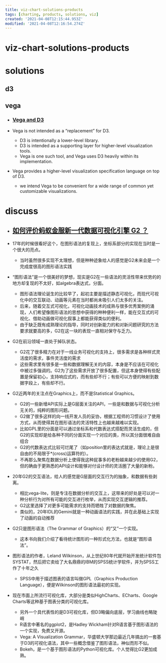 ```yaml
---
title: viz-chart-solutions-products
tags: [charting, products, solutions, viz]
created: '2021-04-08T12:15:44.953Z'
modified: '2021-04-08T12:16:54.274Z'
---
```


# viz-chart-solutions-products

# solutions

## d3

## vega

- ### [Vega and D3](https://vega.github.io/vega/about/vega-and-d3/)
- Vega is not intended as a “replacement” for D3. 
  - D3 is intentionally a lower-level library.
  - D3 is intended as a supporting layer for higher-level visualization tools. 
  - Vega is one such tool, and Vega uses D3 heavily within its implementation.

- Vega provides a higher-level visualization specification language on top of D3.
  - we intend Vega to be convenient for a wide range of common yet customizable visualizations. 

# discuss

- ## [如何评价蚂蚁金服新一代数据可视化引擎 G2 ？](https://www.zhihu.com/question/46474722/answers/updated)
- 17年的时候很看好这个，在图形语法的复现上，坐标系部分的实现在当时是一个很大的亮点。
  - 当时虽然很多实现不太理想，但是种种迹象给人的感觉是G2未来会是一个完成度很高的图形语法实践
- “图形语法”是一个很美好的梦想，现实是G2在一些语法的灵活性带来优势的的地方却复现的不太好，如algebra表达式，分面。
  - 图形语法理论诞生的比较早了，起初主要是描述静态可视化，而现代可视化中的交互联动、动画等元素在当时都尚未吸引人们太多的关注。
  - 后来，随着交互式可视化，可视化动画技术的成熟与很多优秀案例的涌现，人们希望像图形语法的思想中获得的种种便利一样，能在交互式的可视化、借助动画做可视化叙事上都能获得类似的便利。
  - 由于缺乏既有成熟理论的指导，同时对创新能力的和对新问题研究的方法要求就要高的多，G2在这一块的表现一直相对保守与乏力。
- G2在前沿领域一直处于掉队状态。
  - G2花了很多精力在对于一线业务可视化的支持上，很多需求是各种样式灵活度的需求，事件灵活度的需求
  - 这些需求里有很多是一些和数据理解无关的内容，本身是不应该在可视化中被过多强调的。G2为了这些需求开放了很多配置，但这本身使得有些配置是保留初心，支持响应式的，而有些却不行；有些可以方便的映射到数据字段上，有些却不行。
- G2近两年的关注点在Graphics上，而不是Statistical Graphics。
  - G2的一些新增API实际上是G层面关注的API，一些是和数据与可视化分析无关的，纯粹的图形问题。
  - G2做了很多这样的向一线开发人员的妥协，根据工程师的习惯设计了使用方式，从而使得其在图形语法的灵活特性上也越来越难以实现。
  - 比如GPL里的分面是可以通过坐标系和代数表达式搭配而灵活生成的，但G2的实现却是给各种不同的分面实现一个对应的类，所以其分面很难自由组合
  - G2的代数表达式比较可烂尾了（如position里的表达式就是，理论上是很自由的不局限于*(cross)运算符的）。
  - 不再那么聚焦在数据分析上使得我这种屁事多的老粉越来越少的使用G2，但的确由于更熟悉的API设计和能够对付设计师的灵活圈了大量的新粉。
- 20年G2的交互语法，给人的感觉是G层面的交互行为的抽象，和数据有些剥离。
  - 相比vega-lite，则是专注在数据分析的交互上，这带来的好处是可以对一种分析行为对所有可能的交互进行枚举，从而实现交互逻辑的推荐。
  - G2这里选择了对更多可能需求的支持而牺牲了对数据的聚焦。
  - 类似的，20年IDL的Gemini就是一种动画语法的实践，并在此基础上实现了动画的自动推荐

- G2只是图形语法（The Grammar of Graphics）的“又”一个实现。
  - 这本书向我们介绍了看待统计图形的一种形式化方法，也就是“图形语法”。
- 图形语法的作者，Leland Wilkinson，从上世纪80年代就开始开发统计软件包SYSTAT，然后把它卖给了大名鼎鼎的IBM的SPSS统计学软件，并为SPSS工作了十年之久
  - SPSS中用于描述图表的语言叫做GPL（Graphics Production Language），便是Wilkinson的图形语法最初的实现。
- 现在市面上所流行可视化库，大部分是类似HighCharts、ECharts、Google Charts等这种基于图表分类的可视化库。
  - 另外一个具代表性的是D3可视化库，但D3略偏向底层，学习曲线也略陡峭
  - R语言中著名的ggplot2，是Hadley Wickham针对R语言基于图形语法的一个实现，免费又开源。
  - Vega: A Visualization Grammar，华盛顿大学那边最近几年搞出的一套基于D3的可视化语法，其中一些概念借鉴了图形语法，神似而形不似。
  - Bokeh，是一个基于图形语法的Python可视化库。个人觉得比G2更加成熟。
